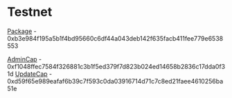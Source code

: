 # Testnet

[Package](https://testnet.suivision.xyz/package/0xb3e984f195a5b1f4bd95660c6df44a043deb142f635facb411fee779e6538553) - 0xb3e984f195a5b1f4bd95660c6df44a043deb142f635facb411fee779e6538553

[AdminCap](https://testnet.suivision.xyz/object/0xf1048ffec7584f326881c3b1f5ed379f7d823b024ed14658b2836c17dda0f31d) - 0xf1048ffec7584f326881c3b1f5ed379f7d823b024ed14658b2836c17dda0f31d
[UpdateCap](https://testnet.suivision.xyz/object/0xd59f65e989eafaf6b39c7f593c0da03916714d71c7c8ed21faee4610256ba51e) - 0xd59f65e989eafaf6b39c7f593c0da03916714d71c7c8ed21faee4610256ba51e
